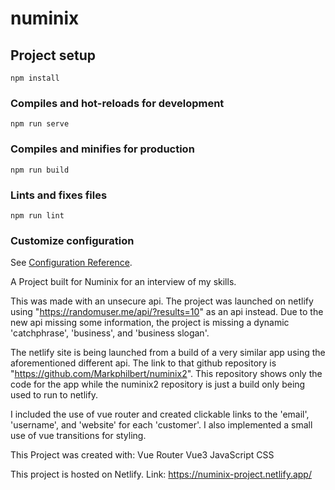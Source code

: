 # numinix

## Project setup
```
npm install
```

### Compiles and hot-reloads for development
```
npm run serve
```

### Compiles and minifies for production
```
npm run build
```

### Lints and fixes files
```
npm run lint
```

### Customize configuration
See [Configuration Reference](https://cli.vuejs.org/config/).

A Project built for Numinix for an interview of my skills.

This was made with an unsecure api. The project was launched on netlify using "https://randomuser.me/api/?results=10" as an api instead. Due to the new api missing some information, the project is missing a dynamic 'catchphrase', 'business', and 'business slogan'.

The netlify site is being launched from a build of a very similar app using the aforementioned different api. The link to that github repository is "https://github.com/Markphilbert/numinix2". This repository shows only the code for the app while the numinix2 repository is just a build only being used to run to netlify.

I included the use of vue router and created clickable links to the 'email', 'username', and 'website' for each 'customer'. I also implemented a small use of vue transitions for styling.

This Project was created with: 
Vue Router
Vue3 
JavaScript
CSS

This project is hosted on Netlify.
Link: https://numinix-project.netlify.app/
